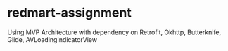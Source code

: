 # redmart-assignment
Using MVP Architecture with dependency on Retrofit, Okhttp, Butterknife, Glide, AVLoadingIndicatorView
